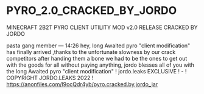 # PYRO_2.0_CRACKED_BY_JORDO
MINECRAFT 2B2T PYRO CLIENT UTILITY MOD v2.0 RELEASE CRACKED BY JORDO

pasta gang member — 14:26
hey, long Awaited pyro "client modification" has finally arrived ,thanks to the unfortunate slowness by our crack competitors after handing them a bone we had to be the ones to get out with the goods for all without paying anything, jordo blesses all of you with the long Awaited pyro "client modification" 
! jordo.leaks EXCLUSIVE ! - ! COPYRIGHT JORDO.LEAKS 2022 !
https://anonfiles.com/l9ocQdr4yb/pyro.cracked.by.jordo_jar
